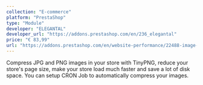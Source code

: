 ```yaml
---
collection: "E-commerce"
platform: "PrestaShop"
type: "Module"
developer: "ELEGANTAL"
developer_url: "https://addons.prestashop.com/en/236_elegantal"
price: "€ 83,99"
url: "https://addons.prestashop.com/en/website-performance/22488-image-compressor-with-tinypng.html"
---
```


Compress JPG and PNG images in your store with TinyPNG, reduce your store's
page size, make your store load much faster and save a lot of disk space. You
can setup CRON Job to automatically compress your images.
